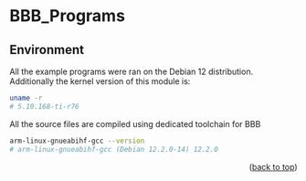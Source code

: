 # BBB_Programs
<a name="readme-top"></a>

<!-- Environment -->
## Environment
All the example programs were ran on the Debian 12 distribution. Additionally the kernel version of this module is:
```sh
uname -r
# 5.10.168-ti-r76
```
All the source files are compiled using dedicated toolchain for BBB
```sh
arm-linux-gnueabihf-gcc --version
# arm-linux-gnueabihf-gcc (Debian 12.2.0-14) 12.2.0
```

<p align="right">(<a href="#readme-top">back to top</a>)</p>
